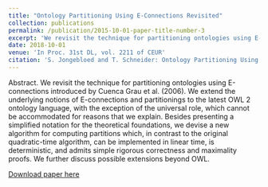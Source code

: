 ```yaml
---
title: "Ontology Partitioning Using E-Connections Revisited"
collection: publications
permalink: /publication/2015-10-01-paper-title-number-3
excerpt: 'We revisit the technique for partitioning ontologies using E-connections introduced by Cuenca Grau et al. (2006).'
date: 2018-10-01
venue: 'In Proc. 31st DL, vol. 2211 of CEUR'
citation: 'S. Jongebloed and T. Schneider: Ontology Partitioning Using E-Connections Revisited. In Proc. 31st DL, vol. 2211 of CEUR, 2018.'
---
```


Abstract. We revisit the technique for partitioning ontologies using E-connections
introduced by Cuenca Grau et al. (2006). We extend the underlying notions of
E-connections and partitionings to the latest OWL 2 ontology language, with the
exception of the universal role, which cannot be accommodated for reasons that we
explain. Besides presenting a simplified notation for the theoretical foundations,
we devise a new algorithm for computing partitions which, in contrast to the original quadratic-time algorithm, can be implemented in linear time, is deterministic,
and admits simple rigorous correctness and maximality proofs. We further discuss
possible extensions beyond OWL.

[Download paper here](http://www.informatik.uni-bremen.de/tdki/research/papers/2018/JS-DL18.pdf)